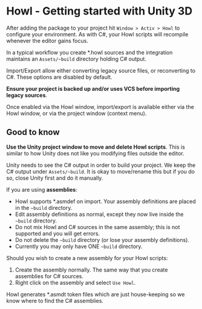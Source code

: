 # Howl - Getting started with Unity 3D

After adding the package to your project hit `Window > Activ > Howl` to configure your environment. As with C#, your Howl scripts will recompile whenever the editor gains focus.

In a typical workflow you create *.howl sources and the integration maintains an `Assets/~build` directory holding C# output.

Import/Export allow either converting legacy source files, or reconverting to C#. These options are disabled by default.

**Ensure your project is backed up and/or uses VCS before importing legacy sources**.

Once enabled via the Howl window, import/export is available either via the Howl window, or via the project window (context menu).

## Good to know

**Use the Unity project window to move and delete Howl scripts**. This is similar to how Unity does not like you modifying files outside the editor.

Unity needs to see the C# output in order to build your project. We keep the C# output under `Assets/~build`. It is okay to move/rename this but if you do so, close Unity first and do it manually.

If you are using **assemblies**:

- Howl supports *.asmdef on import. Your assembly definitions are placed in the `~build` directory.
- Edit assembly definitions as normal, except they now live inside the `~build` directory.
- Do not mix Howl and C# sources in the same assembly; this is not supported and you will get errors.
- Do not delete the `~build` directory (or lose your assembly definitions).
- Currently you may only have ONE `~build` directory.

Should you wish to create a new assembly for your Howl scripts:

1) Create the assembly normally. The same way that you create assemblies for C# sources.
2) Right click on the assembly and select `Use Howl`.

Howl generates *.asmdt token files which are just house-keeping so we know where to find the C# assemblies.
